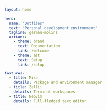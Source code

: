 ```yaml
---
layout: home

hero:
  name: "Dotfiles"
  text: "Personal development environment"
  tagline: german-molins
  actions:
    - theme: brand
      text: Documentation
      link: /welcome
    - theme: alt
      text: Setup
      link: /setup

features:
  - title: Mise
    details: Package and environment manager
  - title: Zellij
    details: Terminal workspaces
  - title: Neovim
    details: Full-fledged text editor
---
```

